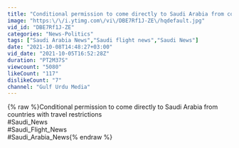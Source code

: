 ```yaml
---
title: "Conditional permission to come directly to Saudi Arabia from countries with travel restrictions"
image: "https:\/\/i.ytimg.com\/vi\/DBE7Rf1J-ZE\/hqdefault.jpg"
vid_id: "DBE7Rf1J-ZE"
categories: "News-Politics"
tags: ["Saudi Arabia News","Saudi flight news","Saudi News"]
date: "2021-10-08T14:48:27+03:00"
vid_date: "2021-10-05T16:52:28Z"
duration: "PT2M37S"
viewcount: "5080"
likeCount: "117"
dislikeCount: "7"
channel: "Gulf Urdu Media"
---
```

{% raw %}Conditional permission to come directly to Saudi Arabia from countries with travel restrictions<br />#Saudi_News<br />#Saudi_Flight_News<br />#Saudi_Arabia_News{% endraw %}
